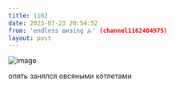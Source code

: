 ```yaml
---
title: 1102
date: 2023-07-23 20:54:52
from: 'endless шизing ⍼' (channel1162404975)
layout: post
---
```


![image](photos/photo_150@23-07-2023_20-54-52.jpg)

опять занялся овсяными котлетами
